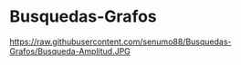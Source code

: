 # Busquedas-Grafos

https://raw.githubusercontent.com/senumo88/Busquedas-Grafos/Busqueda-Amplitud.JPG
